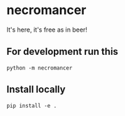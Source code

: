 # necromancer

It's here, it's free as in beer!

## For development run this

`python -m necromancer`

## Install locally

`pip install -e .`
